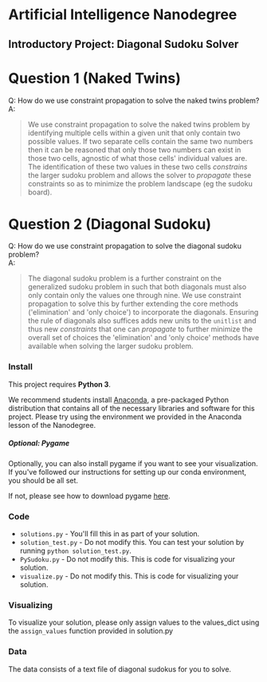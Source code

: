 # Artificial Intelligence Nanodegree
## Introductory Project: Diagonal Sudoku Solver

# Question 1 (Naked Twins)
Q: How do we use constraint propagation to solve the naked twins problem?  
A:

> We use constraint propagation to solve the naked twins problem by identifying
> multiple cells within a given unit that only contain two possible values. If
> two separate cells contain the same two numbers then it can be reasoned that
> only those two numbers can exist in those two cells, agnostic of what those
> cells' individual values are. The identification of these two values in these
> two cells *constrains* the larger sudoku problem and allows the solver to
> *propagate* these constraints so as to minimize the problem landscape (eg
> the sudoku board).

# Question 2 (Diagonal Sudoku)
Q: How do we use constraint propagation to solve the diagonal sudoku problem?  
A:

> The diagonal sudoku problem is a further constraint on the generalized sudoku
> problem in such that both diagonals must also only contain only the values one
> through nine. We use constraint propagation to solve this by further extending
> the core methods ('elimination' and 'only choice') to incorporate the diagonals.
> Ensuring the rule of diagonals also suffices adds new units to the `unitlist`
> and thus new *constraints* that one can *propagate* to further minimize the
> overall set of choices the 'elimination' and 'only choice' methods have available
> when solving the larger sudoku problem.

### Install

This project requires **Python 3**.

We recommend students install [Anaconda](https://www.continuum.io/downloads), a pre-packaged Python distribution that contains all of the necessary libraries and software for this project. 
Please try using the environment we provided in the Anaconda lesson of the Nanodegree.

##### Optional: Pygame

Optionally, you can also install pygame if you want to see your visualization. If you've followed our instructions for setting up our conda environment, you should be all set.

If not, please see how to download pygame [here](http://www.pygame.org/download.shtml).

### Code

* `solutions.py` - You'll fill this in as part of your solution.
* `solution_test.py` - Do not modify this. You can test your solution by running `python solution_test.py`.
* `PySudoku.py` - Do not modify this. This is code for visualizing your solution.
* `visualize.py` - Do not modify this. This is code for visualizing your solution.

### Visualizing

To visualize your solution, please only assign values to the values_dict using the ```assign_values``` function provided in solution.py

### Data

The data consists of a text file of diagonal sudokus for you to solve.
